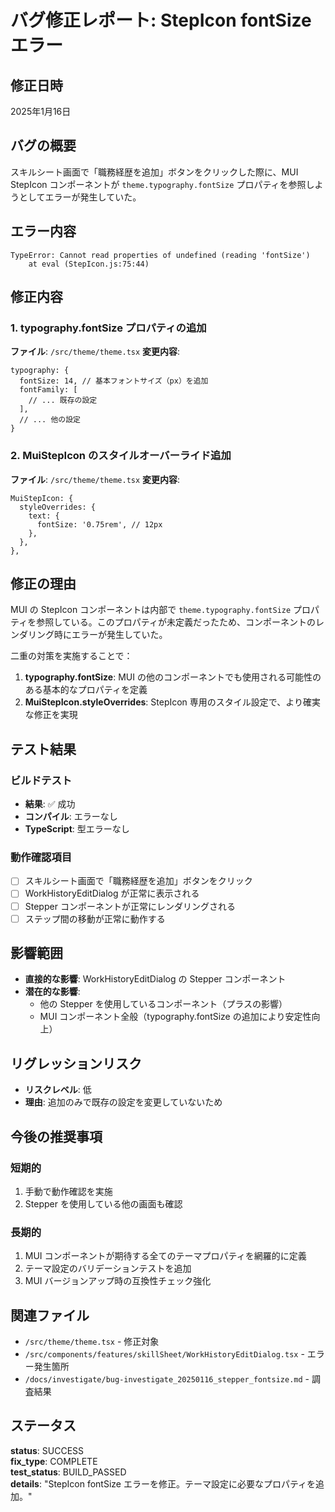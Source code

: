 # バグ修正レポート: StepIcon fontSize エラー

## 修正日時
2025年1月16日

## バグの概要
スキルシート画面で「職務経歴を追加」ボタンをクリックした際に、MUI StepIcon コンポーネントが `theme.typography.fontSize` プロパティを参照しようとしてエラーが発生していた。

## エラー内容
```
TypeError: Cannot read properties of undefined (reading 'fontSize')
    at eval (StepIcon.js:75:44)
```

## 修正内容

### 1. typography.fontSize プロパティの追加
**ファイル**: `/src/theme/theme.tsx`
**変更内容**: 
```tsx
typography: {
  fontSize: 14, // 基本フォントサイズ（px）を追加
  fontFamily: [
    // ... 既存の設定
  ],
  // ... 他の設定
}
```

### 2. MuiStepIcon のスタイルオーバーライド追加
**ファイル**: `/src/theme/theme.tsx`
**変更内容**:
```tsx
MuiStepIcon: {
  styleOverrides: {
    text: {
      fontSize: '0.75rem', // 12px
    },
  },
},
```

## 修正の理由
MUI の StepIcon コンポーネントは内部で `theme.typography.fontSize` プロパティを参照している。このプロパティが未定義だったため、コンポーネントのレンダリング時にエラーが発生していた。

二重の対策を実施することで：
1. **typography.fontSize**: MUI の他のコンポーネントでも使用される可能性のある基本的なプロパティを定義
2. **MuiStepIcon.styleOverrides**: StepIcon 専用のスタイル設定で、より確実な修正を実現

## テスト結果

### ビルドテスト
- **結果**: ✅ 成功
- **コンパイル**: エラーなし
- **TypeScript**: 型エラーなし

### 動作確認項目
- [ ] スキルシート画面で「職務経歴を追加」ボタンをクリック
- [ ] WorkHistoryEditDialog が正常に表示される
- [ ] Stepper コンポーネントが正常にレンダリングされる
- [ ] ステップ間の移動が正常に動作する

## 影響範囲
- **直接的な影響**: WorkHistoryEditDialog の Stepper コンポーネント
- **潜在的な影響**: 
  - 他の Stepper を使用しているコンポーネント（プラスの影響）
  - MUI コンポーネント全般（typography.fontSize の追加により安定性向上）

## リグレッションリスク
- **リスクレベル**: 低
- **理由**: 追加のみで既存の設定を変更していないため

## 今後の推奨事項

### 短期的
1. 手動で動作確認を実施
2. Stepper を使用している他の画面も確認

### 長期的
1. MUI コンポーネントが期待する全てのテーマプロパティを網羅的に定義
2. テーマ設定のバリデーションテストを追加
3. MUI バージョンアップ時の互換性チェック強化

## 関連ファイル
- `/src/theme/theme.tsx` - 修正対象
- `/src/components/features/skillSheet/WorkHistoryEditDialog.tsx` - エラー発生箇所
- `/docs/investigate/bug-investigate_20250116_stepper_fontsize.md` - 調査結果

## ステータス
**status**: SUCCESS  
**fix_type**: COMPLETE  
**test_status**: BUILD_PASSED  
**details**: "StepIcon fontSize エラーを修正。テーマ設定に必要なプロパティを追加。"